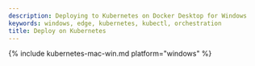 ```yaml
---
description: Deploying to Kubernetes on Docker Desktop for Windows
keywords: windows, edge, kubernetes, kubectl, orchestration
title: Deploy on Kubernetes
---
```


{% include kubernetes-mac-win.md platform="windows" %}
